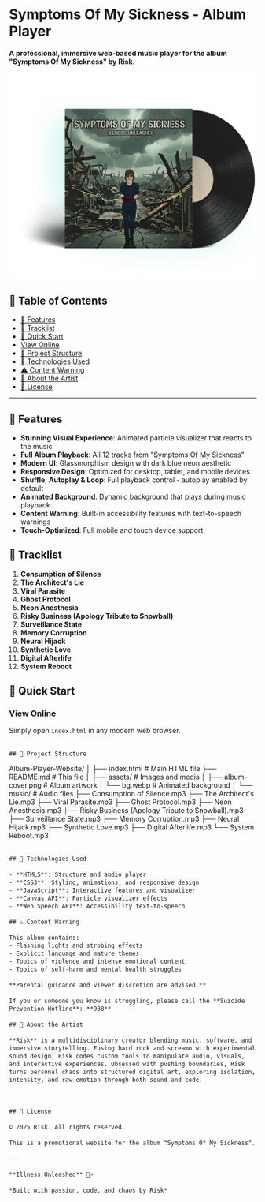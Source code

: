 # Symptoms Of My Sickness - Album Player

**A professional, immersive web-based music player for the album "Symptoms Of My Sickness" by Risk.**

![Album Cover](assets/album-cover.png)

## 📑 Table of Contents

- [🎸 Features](#-features)
- [🎵 Tracklist](#-tracklist)
- [🚀 Quick Start](#-quick-start)
- [View Online](#view-online)
- [📁 Project Structure](#-project-structure)
- [🎨 Technologies Used](#-technologies-used)
- [⚠️ Content Warning](#️-content-warning)
- [🎤 About the Artist](#-about-the-artist)
- [📄 License](#-license)

---

## 🎸 Features

- **Stunning Visual Experience**: Animated particle visualizer that reacts to the music
- **Full Album Playback**: All 12 tracks from "Symptoms Of My Sickness"
- **Modern UI**: Glassmorphism design with dark blue neon aesthetic
- **Responsive Design**: Optimized for desktop, tablet, and mobile devices
- **Shuffle, Autoplay & Loop**: Full playback control - autoplay enabled by default
- **Animated Background**: Dynamic background that plays during music playback
- **Content Warning**: Built-in accessibility features with text-to-speech warnings
- **Touch-Optimized**: Full mobile and touch device support

## 🎵 Tracklist

1. **Consumption of Silence**
2. **The Architect's Lie**
3. **Viral Parasite**
4. **Ghost Protocol**
5. **Neon Anesthesia**
6. **Risky Business (Apology Tribute to Snowball)**
7. **Surveillance State**
8. **Memory Corruption**
9. **Neural Hijack**
10. **Synthetic Love**
11. **Digital Afterlife**
12. **System Reboot**

## 🚀 Quick Start

### View Online
Simply open `index.html` in any modern web browser.

```

## 📁 Project Structure

```
Album-Player-Website/
│
├── index.html              # Main HTML file
├── README.md              # This file
│
├── assets/                # Images and media
│   ├── album-cover.png   # Album artwork
│   └── bg.webp           # Animated background
│
└── music/                 # Audio files
    ├── Consumption of Silence.mp3
    ├── The Architect's Lie.mp3
    ├── Viral Parasite.mp3
    ├── Ghost Protocol.mp3
    ├── Neon Anesthesia.mp3
    ├── Risky Business (Apology Tribute to Snowball).mp3
    ├── Surveillance State.mp3
    ├── Memory Corruption.mp3
    ├── Neural Hijack.mp3
    ├── Synthetic Love.mp3
    ├── Digital Afterlife.mp3
    └── System Reboot.mp3
```

## 🎨 Technologies Used

- **HTML5**: Structure and audio player
- **CSS3**: Styling, animations, and responsive design
- **JavaScript**: Interactive features and visualizer
- **Canvas API**: Particle visualizer effects
- **Web Speech API**: Accessibility text-to-speech

## ⚠️ Content Warning

This album contains:
- Flashing lights and strobing effects
- Explicit language and mature themes
- Topics of violence and intense emotional content
- Topics of self-harm and mental health struggles

**Parental guidance and viewer discretion are advised.**

If you or someone you know is struggling, please call the **Suicide Prevention Hotline**: **988**

## 🎤 About the Artist

**Risk** is a multidisciplinary creator blending music, software, and immersive storytelling. Fusing hard rock and screamo with experimental sound design, Risk codes custom tools to manipulate audio, visuals, and interactive experiences. Obsessed with pushing boundaries, Risk turns personal chaos into structured digital art, exploring isolation, intensity, and raw emotion through both sound and code.



## 📄 License

© 2025 Risk. All rights reserved.

This is a promotional website for the album "Symptoms Of My Sickness". 

---

**Illness Unleashed** 🎸⚡

*Built with passion, code, and chaos by Risk*

